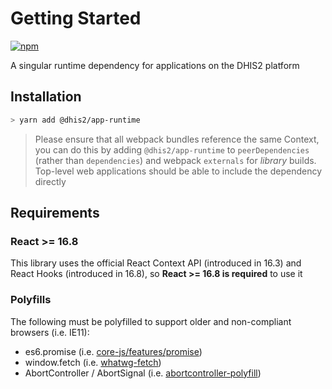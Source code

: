 # Getting Started

[![npm](https://img.shields.io/npm/v/@dhis2/app-runtime.svg)](https://www.npmjs.com/package/@dhis2/app-runtime)

A singular runtime dependency for applications on the DHIS2 platform

## Installation

```bash
> yarn add @dhis2/app-runtime
```

> Please ensure that all webpack bundles reference the same Context, you can do this by adding `@dhis2/app-runtime` to `peerDependencies` (rather than `dependencies`) and webpack `externals` for _library_ builds. Top-level web applications should be able to include the dependency directly

## Requirements

### React >= 16.8

This library uses the official React Context API (introduced in 16.3) and React Hooks (introduced in 16.8), so **React >= 16.8 is required** to use it

### Polyfills

The following must be polyfilled to support older and non-compliant browsers (i.e. IE11):

* es6.promise (i.e. [core-js/features/promise](https://github.com/zloirock/core-js))
* window.fetch (i.e. [whatwg-fetch](https://github.com/github/fetch))
* AbortController / AbortSignal (i.e. [abortcontroller-polyfill](https://www.npmjs.com/package/abortcontroller-polyfill))